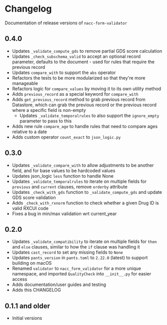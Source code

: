 # Changelog

Documentation of release versions of `nacc-form-validator`

## 0.4.0

* Updates `_validate_compute_gds` to remove partial GDS score calculation
* Updates `_check_subschema_valid` to accept an optional record parameter, defaults to the document - used for rules that require the previous record
* Updates `compare_with` to support the `abs` operator
* Refactors the tests to be more modularized so that they're more manageable
* Refactors logic for `compare_values` by moving it to its own utility method
* Adds `previous_record` as a special keyword for `compare_with`
* Adds `get_previous_record` method to grab previous record from Datastore, which can grab the previous record or the previous record where a specific field is non-empty
	* Updates `_validate_temporalrules` to also support the `ignore_empty` parameter to pass to this
* Adds new rule `compare_age` to handle rules that need to compare ages relative to a date
* Adds custom operator `count_exact` to `json_logic.py`

## 0.3.0

* Updates `_validate_compare_with` to allow adjustments to be another field, and for base values to be hardcoded values
* Updates json_logic `less` function to handle None
* Updates `_validate_temporalrules` to iterate on multiple fields for `previous` and `current` clauses, remove `orderby` attribute
* Updates `_check_with_gds` function to `_validate_compute_gds` and update GDS score validation
* Adds `_check_with_rxnorm` function to check whether a given Drug ID is valid RXCUI code
* Fixes a bug in min/max validation wrt current_year

## 0.2.0

* Updates `_validate_compatibility` to iterate on multiple fields for `then` and `else` clauses, similar to how the `if` clause was handling it
* Updates `cast_record` to set any missing fields to `None`
* Updates `pants_version` in `pants.toml` to `2.22.0` (latest) to support building on macOS
* Renamed `validator` to `nacc_form_validator` for a more unique namespace, and imported `QualityCheck` into `__init__.py` for easier access
* Adds documentation/user guides and testing
* Adds this CHANGELOG

## 0.1.1 and older

* Initial versions
